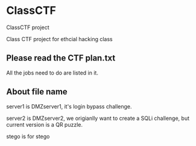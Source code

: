 # ClassCTF
ClassCTF project

Class CTF project for ethcial hacking class

## Please read the CTF plan.txt
All the jobs need to do are listed in it.

## About file name
server1 is DMZserver1, it's login bypass challenge.

server2 is DMZserver2, we origianlly want to create a SQLi challenge, but current version is a QR puzzle.

stego is for stego
